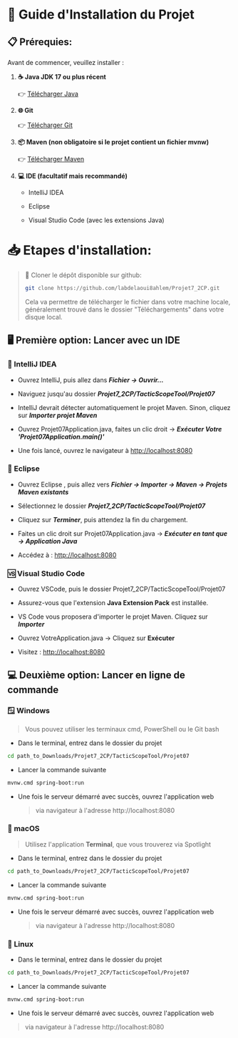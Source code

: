 # 🚀 Guide d'Installation du Projet

## 📋 Prérequies:

Avant de commencer, veuillez installer :

1.  **☕ Java JDK 17 ou plus récent** 

    👉 [Télécharger Java](https://www.oracle.com/java/technologies/javase-downloads.html)

2.  **🌐 Git** 

    👉 [Télécharger Git](https://git-scm.com/downloads)

3.  **📦 Maven (non obligatoire si le projet contient un fichier mvnw)** 

    👉 [Télécharger Maven](https://maven.apache.org/download.cgi?.)

4.  **💻 IDE (facultatif mais recommandé)**

    - IntelliJ IDEA

    - Eclipse

    - Visual Studio Code (avec les extensions Java)

# 📥 Etapes d'installation:

> 🔽 Cloner le dépôt disponible sur github:
>
> ```bash
> git clone https://github.com/labdelaoui8ahlem/Projet7_2CP.git
> ```
>
> Cela va permettre de télécharger le fichier dans votre machine locale,
> généralement trouvé dans le dossier "Téléchargements" dans votre
> disque local.

## 🖥️ Première option: Lancer avec un IDE

### 🔧 IntelliJ IDEA

-   Ouvrez IntelliJ, puis allez dans ***Fichier → Ouvrir\...***

-   Naviguez jusqu\'au dossier ***Projet7_2CP/TacticScopeTool/Projet07***

-   IntelliJ devrait détecter automatiquement le projet Maven. Sinon, cliquez sur ***Importer projet Maven***

-   Ouvrez Projet07Application.java, faites un clic droit → ***Exécuter Votre 'Projet07Application.main()\'***

-   Une fois lancé, ouvrez le navigateur à [http://localhost:8080](http://localhost:8080)

### 🌈 Eclipse

-   Ouvrez Eclipse , puis allez vers ***Fichier → Importer → Maven → Projets Maven existants***

-   Sélectionnez le dossier ***Projet7_2CP/TacticScopeTool/Projet07***

-   Cliquez sur ***Terminer***, puis attendez la fin du chargement.

-   Faites un clic droit sur Projet07Application.java → ***Exécuter en tant que → Application Java***

-   Accédez à : [http://localhost:8080](http://localhost:8080)

### 🆚 Visual Studio Code

-   Ouvrez VSCode, puis le dossier Projet7_2CP/TacticScopeTool/Projet07

-   Assurez-vous que l\'extension **Java Extension Pack** est installée.

-   VS Code vous proposera d'importer le projet Maven. Cliquez sur ***Importer***

-   Ouvrez VotreApplication.java → Cliquez sur **Exécuter**

-   Visitez : [http://localhost:8080](http://localhost:8080)

## 💻 Deuxième option: Lancer en ligne de commande

### 🪟 Windows

> Vous pouvez utiliser les terminaux cmd, PowerShell ou le Git bash

-   Dans le terminal, entrez dans le dossier du projet

```bash
cd path_to_Downloads/Projet7_2CP/TacticScopeTool/Projet07
```

-   Lancer la commande suivante

```bash
mvnw.cmd spring-boot:run
```

-   Une fois le serveur démarré avec succès, ouvrez l'application web
    > via navigateur à l\'adresse http://localhost:8080

### 🍎 macOS

> Utilisez l'application **Terminal**, que vous trouverez via Spotlight

-   Dans le terminal, entrez dans le dossier du projet

```bash
cd path_to_Downloads/Projet7_2CP/TacticScopeTool/Projet07
```

-   Lancer la commande suivante

```bash
mvnw.cmd spring-boot:run
```

-   Une fois le serveur démarré avec succès, ouvrez l'application web
    > via navigateur à l\'adresse http://localhost:8080

### 🐧 Linux

-   Dans le terminal, entrez dans le dossier du projet

```bash
cd path_to_Downloads/Projet7_2CP/TacticScopeTool/Projet07
```

-   Lancer la commande suivante

```bash
mvnw.cmd spring-boot:run
```

-   Une fois le serveur démarré avec succès, ouvrez l'application web
   > via navigateur à l\'adresse http://localhost:8080
